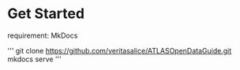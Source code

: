 # Get Started

requirement: MkDocs

'''
git clone https://github.com/veritasalice/ATLASOpenDataGuide.git
mkdocs serve
'''
